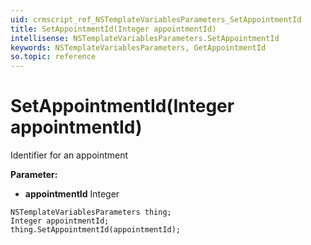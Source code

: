 ```yaml
---
uid: crmscript_ref_NSTemplateVariablesParameters_SetAppointmentId
title: SetAppointmentId(Integer appointmentId)
intellisense: NSTemplateVariablesParameters.SetAppointmentId
keywords: NSTemplateVariablesParameters, GetAppointmentId
so.topic: reference
---
```


# SetAppointmentId(Integer appointmentId)

Identifier for an appointment

**Parameter:** 
* **appointmentId** Integer

```crmscript
NSTemplateVariablesParameters thing;
Integer appointmentId;
thing.SetAppointmentId(appointmentId);
```

